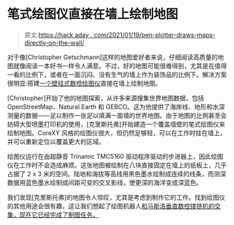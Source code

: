 # 笔式绘图仪直接在墙上绘制地图

> 原文:[https://hack aday . com/2021/01/19/pen-plotter-draws-maps-directly-on-the-wall/](https://hackaday.com/2021/01/19/pen-plotter-draws-maps-directly-on-the-wall/)

对于像[Christopher Getschmann]这样的地图爱好者来说，仔细阅读高质量的地图就像阅读一本好书一样令人满意。不过，好的地图可能很难得到，尤其是在值得一看的比例下，或者在一面沉闷、没有生气的墙上作为装饰品的比例下。解决方案很明显:搭建[一个壁挂式数控绘图仪](http://volzo.de/posts/plottermap/)直接在墙上绘制地图。

[Christopher]开始了他的地图探索，从许多来源搜集世界地图数据，包括 OpenStreetMap、Natural Earth 和 GEBCO。这为他提供了海岸线、地形和水深测量的数据——足以制作一张足以填满一面墙的世界地图。由于地图的比例甚至会妨碍大型喷墨打印机的使用，[克里斯托弗]开始建造一个覆盖墙壁的笔式绘图仪来绘制地图。CoreXY 风格的绘图仪很大，但仍然足够轻，可以在工作时挂在墙上，并可以重新定位以覆盖更大的区域。

绘图仪运行在由超静音 Trinamic TMC5160 驱动程序驱动的步进器上，因此绘图仪在工作时不会造成麻烦。这张地图被绘制在八块直接固定在墙上的纸板上，几乎占据了 2 x 3 米的空间。陆地和海拔等高线用黑色墨水绘制成连续的线条，而测深数据用蓝色墨水绘制成间距可变的交叉影线，使更深的海洋变成深蓝色。

我们发现[克里斯托弗]的地图令人惊叹，尤其是考虑到制作它的工作。找到绘图仪的其他用途会很有趣，这让我们想起了绘图机器人[和马斯洛垂直数控镂铣机](https://hackaday.com/2018/10/08/another-drawbot-uses-a-pi-and-web-sockets/)[的交集，现在它已经完成了制图任务。](https://hackaday.com/2016/10/14/maslow-brings-the-wall-plotter-into-the-woodshop/)